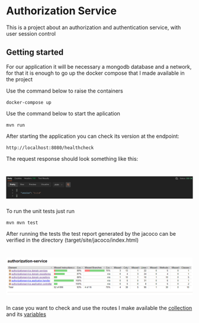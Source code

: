 # Authorization Service

This is a project about an authorization and authentication service, with user session control

## Getting started

For our application it will be necessary a mongodb database and a network, for that it is enough to go up the docker compose that I made available in the project

Use the command below to raise the containers
```
docker-compose up
```

Use the command below to start the aplication

```
mvn run
```

After starting the application you can check its version at the endpoint:

```
http://localhost:8080/healthcheck
```

The request response should look something like this:

<h1 align="center">
  <img src="./images/healthcheck.png" alt="healthcheck" width="1000">
</h1>

To run the unit tests just run

```
mvn mvn test
```

After running the tests the test report generated by the jacoco can be verified in the directory (target/site/jacoco/index.html)

<h1 align="center">
  <img src="./images/test_report.png" alt="test-report" width="1000">
</h1>

In case you want to check and use the routes I make available the [collection](/collection/[AS]AUTHORIZATION-SERVICE.postman_collection.json) and its [variables](/collection/[AS]AUTHORIZATION-LOCAL.postman_environment.json)